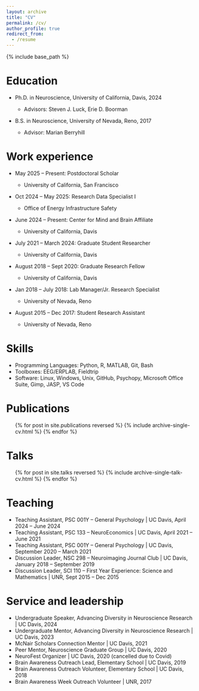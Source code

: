 ```yaml
---
layout: archive
title: "CV"
permalink: /cv/
author_profile: true
redirect_from:
  - /resume
---
```


{% include base_path %}

Education
======
* Ph.D. in Neuroscience, University of California, Davis, 2024  
  * Advisors: Steven J. Luck, Erie D. Boorman

* B.S. in Neuroscience, University of Nevada, Reno, 2017  
  * Advisor: Marian Berryhill

Work experience
======
* May 2025 – Present: Postdoctoral Scholar  
  * University of California, San Francisco  

* Oct 2024 – May 2025: Research Data Specialist I  
  * Office of Energy Infrastructure Safety  

* June 2024 – Present: Center for Mind and Brain Affiliate  
  * University of California, Davis  

* July 2021 – March 2024: Graduate Student Researcher  
  * University of California, Davis  

* August 2018 – Sept 2020: Graduate Research Fellow  
  * University of California, Davis  

* Jan 2018 – July 2018: Lab Manager/Jr. Research Specialist  
  * University of Nevada, Reno  

* August 2015 – Dec 2017: Student Research Assistant  
  * University of Nevada, Reno  

Skills
======
* Programming Languages: Python, R, MATLAB, Git, Bash  
* Toolboxes: EEG/ERPLAB, Fieldtrip  
* Software: Linux, Windows, Unix, GitHub, Psychopy, Microsoft Office Suite, Gimp, JASP, VS Code  

Publications
======
  <ul>{% for post in site.publications reversed %}
    {% include archive-single-cv.html %}
  {% endfor %}</ul>
  
Talks
======
  <ul>{% for post in site.talks reversed %}
    {% include archive-single-talk-cv.html  %}
  {% endfor %}</ul>
  
Teaching
======
* Teaching Assistant, PSC 001Y – General Psychology | UC Davis, April 2024 – June 2024  
* Teaching Assistant, PSC 133 – NeuroEconomics | UC Davis, April 2021 – June 2021  
* Teaching Assistant, PSC 001Y – General Psychology | UC Davis, September 2020 – March 2021  
* Discussion Leader, NSC 298 – Neuroimaging Journal Club | UC Davis, January 2018 – September 2019  
* Discussion Leader, SCI 110 – First Year Experience: Science and Mathematics | UNR, Sept 2015 – Dec 2015  

Service and leadership
======
* Undergraduate Speaker, Advancing Diversity in Neuroscience Research | UC Davis, 2024  
* Undergraduate Mentor, Advancing Diversity in Neuroscience Research | UC Davis, 2023  
* McNair Scholars Connection Mentor | UC Davis, 2021  
* Peer Mentor, Neuroscience Graduate Group | UC Davis, 2020  
* NeuroFest Organizer | UC Davis, 2020 (cancelled due to Covid)  
* Brain Awareness Outreach Lead, Elementary School | UC Davis, 2019  
* Brain Awareness Outreach Volunteer, Elementary School | UC Davis, 2018  
* Brain Awareness Week Outreach Volunteer | UNR, 2017  
